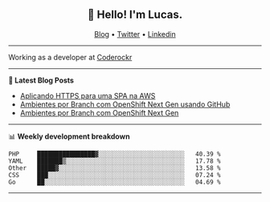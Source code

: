 <h2 align="center">👋 Hello! I'm Lucas.</h2>
<p align="center">
  <a href="https://www.lucassabreu.net.br/">Blog</a> •
  <a href="https://twitter.com/lucassabreu">Twitter</a> •
  <a href="https://www.linkedin.com/in/lucassantosabreu/">Linkedin</a>
</p>

---

Working as a developer at [Coderockr](https://github.com/Coderockr)

---

**📝 Latest Blog Posts**

<!-- BLOG-POST-LIST:START -->
- [Aplicando HTTPS para uma SPA na AWS](http://www.lucassabreu.net.br/post/aplicando-https-para-uma-spa-na-aws/)
- [Ambientes por Branch com OpenShift Next Gen usando GitHub](http://www.lucassabreu.net.br/post/ambientes-por-branch-com-openshift-next-gen-usando-github/)
- [Ambientes por Branch com OpenShift Next Gen](http://www.lucassabreu.net.br/post/ambientes-por-branch-com-openshift-next-gen/)
<!-- BLOG-POST-LIST:END -->

---

📊 **Weekly development breakdown**
<!--START_SECTION:waka-->
```text
PHP     ████████████████▓░░░░░░░░░░░░░░░░░░░░░░░░   40.39 % 
YAML    ███████▒░░░░░░░░░░░░░░░░░░░░░░░░░░░░░░░░░   17.78 % 
Other   █████▓░░░░░░░░░░░░░░░░░░░░░░░░░░░░░░░░░░░   13.58 % 
CSS     ███░░░░░░░░░░░░░░░░░░░░░░░░░░░░░░░░░░░░░░   07.24 % 
Go      ██░░░░░░░░░░░░░░░░░░░░░░░░░░░░░░░░░░░░░░░   04.69 % 
```
<!--END_SECTION:waka-->

---
